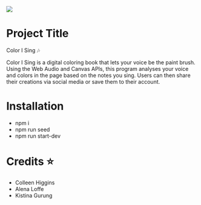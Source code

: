 ![](https://media.giphy.com/media/143qWPF33HtSTK/giphy.gif)

# Project Title

Color I Sing :notes:

Color I Sing is a digital coloring book that lets your voice be the paint brush. Using the Web Audio and Canvas APIs, this program analyses your voice and colors in the page based on the notes you sing. Users can then share their creations via social media or save them to their account.

# Installation

* npm i
* npm run seed
* npm run start-dev

# Credits :star:

* Colleen Higgins
* Alena Loffe
* Kistina Gurung
